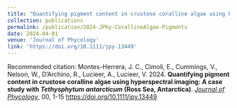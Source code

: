 ```yaml
---
title: "Quantifying pigment content in crustose coralline algae using hyperspectral imaging: A case study with *Tethysphytum antarcticum* (Ross Sea, Antarctica)"
collection: publications
permalink: /publication/2024-JPhy-CorallineAlgae-Pigments
date: 2024-04-01
venue: 'Journal of Phycology'
link: 'https://doi.org/10.1111/jpy.13449'
---
```


Recommended citation: Montes-Herrera, J. C., Cimoli, E., Cummings, V., Nelson, W., D’Archino, R., Lucieer, A., Lucieer, V. 2024. **Quantifying pigment content in crustose coralline algae using hyperspectral imaging: A case study with *Tethysphytum antarcticum* (Ross Sea, Antarctica)**. *<u>Journal of Phycology</u>*, 00, 1-15 https://doi.org/10.1111/jpy.13449
